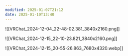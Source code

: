 ```yaml
---
modified: 2025-01-07T21:12
date: 2025-01-10T13:40
---
```



![[VRChat_2024-12-04_22-48-02.381_3840x2160.png]]

![[VRChat_2024-12-15_22-10-23.821_3840x2160.png]]

![[VRChat_2024-12-15_20-55-26.863_7680x4320.webp]]
